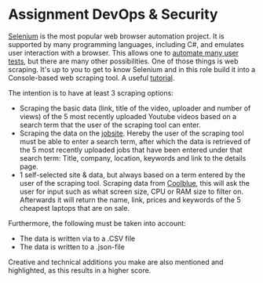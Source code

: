 # Assignment DevOps & Security

[Selenium](https://www.selenium.dev/documentation/) is the most popular web browser automation project. It is supported by many programming languages, including C#, and emulates user interaction with a browser. This allows one to [automate many user tests](https://www.lambdatest.com/selenium), but there are many other possibilities. 
One of those things is web scraping. It's up to you to get to know Selenium and in this role build it into a Console-based web scraping tool. A useful [tutorial](https://www.lambdatest.com/blog/scraping-dynamic-web-pages/).

The intention is to have at least 3 scraping options:
- Scraping the basic data (link, title of the video, uploader and number of views) of the 5 most recently uploaded Youtube videos based on a search term that the user of the scraping tool can enter.
- Scraping the data on the [jobsite](https://www.ictjob.be/). Hereby the user of the scraping tool must be able to enter a search term, after which the data is retrieved of the 5 most recently uploaded jobs that have been entered under that search term: Title, company, location, keywords and link to the details page.
- 1 self-selected site & data, but always based on a term entered by the user of the scraping tool. 
Scraping data from [Coolblue](https://www.coolblue.be), this will ask the user for input such as what screen size, CPU or RAM size to filter on. Afterwards it will return the name, link, prices and keywords of the 5 cheapest laptops that are on sale.

Furthermore, the following must be taken into account:
- The data is written via to a .CSV file
- The data is written to a .json-file

Creative and technical additions you make are also mentioned and highlighted, as this results in a higher score.